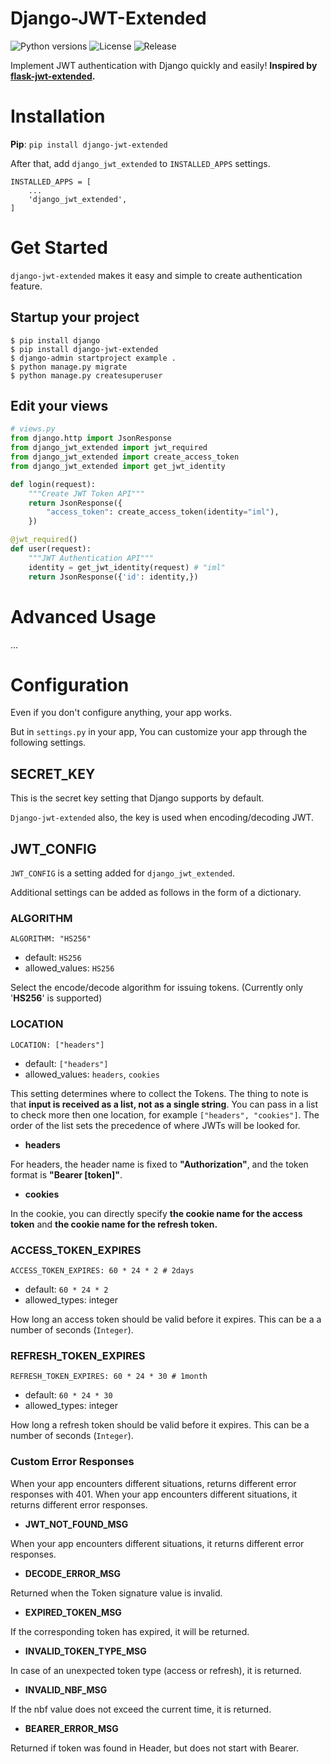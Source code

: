 # Django-JWT-Extended

![Python versions](https://img.shields.io/pypi/pyversions/django-jwt-extended) ![License](https://img.shields.io/badge/license-MIT-green) ![Release](https://img.shields.io/pypi/v/django-jwt-extended)

Implement JWT authentication with Django quickly and easily!
**Inspired by [flask-jwt-extended](https://github.com/vimalloc/flask-jwt-extended).**



# Installation

**Pip**: `pip install django-jwt-extended`

After that, add `django_jwt_extended` to `INSTALLED_APPS` settings.

```
INSTALLED_APPS = [
    ...
    'django_jwt_extended',
]
```



# Get Started

`django-jwt-extended` makes it easy and simple to create authentication feature.

## Startup your project

```shell
$ pip install django
$ pip install django-jwt-extended
$ django-admin startproject example .
$ python manage.py migrate
$ python manage.py createsuperuser
```

## Edit your views

```python
# views.py
from django.http import JsonResponse
from django_jwt_extended import jwt_required
from django_jwt_extended import create_access_token
from django_jwt_extended import get_jwt_identity

def login(request):
    """Create JWT Token API"""
    return JsonResponse({
        "access_token": create_access_token(identity="iml"),
    })

@jwt_required()
def user(request):
    """JWT Authentication API"""
    identity = get_jwt_identity(request) # "iml"
    return JsonResponse({'id': identity,})
```



# Advanced Usage

...



# Configuration

Even if you don't configure anything, your app works.

But in `settings.py` in your app, You can customize your app through the following settings.

## SECRET_KEY

This is the secret key setting that Django supports by default. 

`Django-jwt-extended` also, the key is used when encoding/decoding JWT.

## JWT_CONFIG

`JWT_CONFIG` is a setting added for `django_jwt_extended`. 

Additional settings can be added as follows in the form of a dictionary.

### ALGORITHM

`ALGORITHM: "HS256" `

- default: `HS256`
- allowed_values: `HS256`

Select the encode/decode algorithm for issuing tokens. (Currently only '**HS256**' is supported)

### LOCATION

`LOCATION: ["headers"]`

- default: `["headers"]`
- allowed_values: `headers`, `cookies`

This setting determines where to collect the Tokens. The thing to note is that **input is received as a list, not as a single string**. You can pass in a list to check more then one location, for example `["headers", "cookies"]`. The order of the list sets the precedence of where JWTs will be looked for.

- **headers**

For headers, the header name is fixed to **"Authorization"**, and the token format is **"Bearer [token]"**.

- **cookies**

 In the cookie, you can directly specify **the cookie name for the access token** and **the cookie name for the refresh token.**

### ACCESS_TOKEN_EXPIRES

`ACCESS_TOKEN_EXPIRES: 60 * 24 * 2 # 2days`

- default: `60 * 24 * 2`
- allowed_types: integer

How long an access token should be valid before it expires. This can be a a number of seconds (`Integer`).

### REFRESH_TOKEN_EXPIRES

`REFRESH_TOKEN_EXPIRES: 60 * 24 * 30 # 1month`

- default: `60 * 24 * 30`
- allowed_types: integer

How long a refresh token should be valid before it expires. This can be a number of seconds (`Integer`).

### Custom Error Responses

When your app encounters different situations, returns different error responses with 401. When your app encounters different situations, it returns different error responses.

- **JWT_NOT_FOUND_MSG**

When your app encounters different situations, it returns different error responses.

- **DECODE_ERROR_MSG**

Returned when the Token signature value is invalid.

- **EXPIRED_TOKEN_MSG**

If the corresponding token has expired, it will be returned.

- **INVALID_TOKEN_TYPE_MSG**

In case of an unexpected token type (access or refresh), it is returned.

- **INVALID_NBF_MSG**

If the nbf value does not exceed the current time, it is returned.

- **BEARER_ERROR_MSG**

Returned if token was found in Header, but does not start with Bearer.
